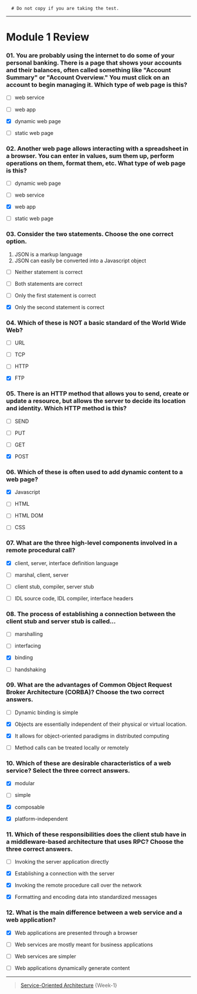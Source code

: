 ```
  # Do not copy if you are taking the test.
```
--- 

# Module 1 Review 


### 01. You are probably using the internet to do some of your personal banking. There is a page that shows your accounts and their balances, often called something like "Account Summary" or "Account Overview." You must click on an account to begin managing it. Which type of web page is this?
  
- [ ] web service  
- [ ] web app  
- [x] dynamic web page  
- [ ] static web page


### 02. Another web page allows interacting with a spreadsheet in a browser. You can enter in values, sum them up, perform operations on them, format them, etc. What type of web page is this?
  
- [ ] dynamic web page   
- [ ] web service   
- [x] web app  
- [ ] static web page


### 03. Consider the two statements. Choose the one correct option.

  1. JSON is a markup language
  2. JSON can easily be converted into a Javascript object
  
- [ ] Neither statement is correct   
- [ ] Both statements are correct   
- [ ] Only the first statement is correct  
- [x] Only the second statement is correct


### 04. Which of these is NOT a basic standard of the World Wide Web?
  
- [ ] URL  
- [ ] TCP   
- [ ] HTTP   
- [x] FTP 


### 05. There is an HTTP method that allows you to send, create or update a resource, but allows the server to decide its location and identity. Which HTTP method is this?
  
- [ ] SEND   
- [ ] PUT  
- [ ] GET   
- [x] POST 


### 06. Which of these is often used to add dynamic content to a web page?
  
- [x] Javascript  
- [ ] HTML   
- [ ] HTML DOM  
- [ ] CSS 


### 07. What are the three high-level components involved in a remote procedural call?
  
- [x] client, server, interface definition language   
- [ ] marshal, client, server   
- [ ] client stub, compiler, server stub   
- [ ] IDL source code, IDL compiler, interface headers


### 08. The process of establishing a connection between the client stub and server stub is called…
  
- [ ] marshalling  
- [ ] interfacing   
- [x] binding  
- [ ] handshaking 


### 09. What are the advantages of Common Object Request Broker Architecture (CORBA)? Choose the two correct answers.
  
- [ ] Dynamic binding is simple   
- [x] Objects are essentially independent of their physical or virtual location.  
- [x] It allows for object-oriented paradigms in distributed computing  
- [ ] Method calls can be treated locally or remotely 


### 10. Which of these are desirable characteristics of a web service? Select the three correct answers.
  
- [x] modular   
- [ ] simple   
- [x] composable   
- [x] platform-independent 


### 11. Which of these responsibilities does the client stub have in a middleware-based architecture that uses RPC? Choose the three correct answers.
  
- [ ] Invoking the server application directly   
- [x] Establishing a connection with the server   
- [x] Invoking the remote procedure call over the network  
- [x] Formatting and encoding data into standardized messages


### 12. What is the main difference between a web service and a web application?
  
- [x] Web applications are presented through a browser   
- [ ] Web services are mostly meant for business applications  
- [ ] Web services are simpler   
- [ ] Web applications dynamically generate content 
 

--- 
> [Service-Oriented Architecture](https://www.coursera.org/learn/service-oriented-architecture/) {Week-1}
